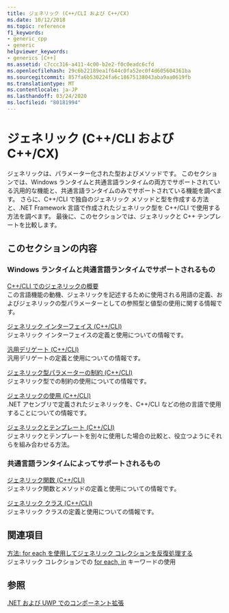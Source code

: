 ```yaml
---
title: ジェネリック (C++/CLI および C++/CX)
ms.date: 10/12/2018
ms.topic: reference
f1_keywords:
- generic_cpp
- generic
helpviewer_keywords:
- generics [C++]
ms.assetid: c7ccc316-a411-4c00-b2e2-f0c0eadc6cfd
ms.openlocfilehash: 29c6b22189ea1f644c0fa52ec0f4d605604361ba
ms.sourcegitcommit: 857fa6b530224fa6c18675138043aba9aa0619fb
ms.translationtype: MT
ms.contentlocale: ja-JP
ms.lasthandoff: 03/24/2020
ms.locfileid: "80181994"
---
```

# <a name="generics--ccli-and-ccx"></a>ジェネリック (C++/CLI および C++/CX)

ジェネリックは、パラメーター化された型およびメソッドです。 このセクションでは、Windows ランタイムと共通言語ランタイムの両方でサポートされている汎用的な機能と、共通言語ランタイムのみでサポートされている機能を調べます。 さらに、C++/CLI で独自のジェネリック メソッドと型を作成する方法と、.NET Framework 言語で作成されたジェネリック型を C++/CLI で使用する方法を調べます。 最後に、このセクションでは、ジェネリックと C++ テンプレートを比較します。

## <a name="in-this-section"></a>このセクションの内容

### <a name="supported-by-the-windows-runtime-and-the-common-language-runtime"></a>Windows ランタイムと共通言語ランタイムでサポートされるもの

[C++/CLI でのジェネリックの概要](overview-of-generics-in-visual-cpp.md)<br/>
この言語機能の動機、ジェネリックを記述するために使用される用語の定義、およびジェネリックの型パラメーターとしての参照型と値型の使用に関する情報です。

[ジェネリック インターフェイス (C++/CLI)](generic-interfaces-visual-cpp.md)<br/>
ジェネリック インターフェイスの定義と使用についての情報です。

[汎用デリゲート (C++/CLI)](generic-delegates-visual-cpp.md)<br/>
汎用デリゲートの定義と使用についての情報です。

[ジェネリック型パラメーターの制約 (C++/CLI)](constraints-on-generic-type-parameters-cpp-cli.md)<br/>
ジェネリック型での制約の使用についての情報です。

[ジェネリックの使用 (C++/CLI)](consuming-generics-cpp-cli.md)<br/>
.NET アセンブリで定義されたジェネリックを、C++/CLI などの他の言語で使用することについての情報です。

[ジェネリックとテンプレート (C++/CLI)](generics-and-templates-visual-cpp.md)<br/>
ジェネリックとテンプレートを別々に使用した場合の比較と、役立つようにそれらを組み合わせる方法。

### <a name="supported-by-the-common-language-runtime"></a>共通言語ランタイムによってサポートされるもの

[ジェネリック関数 (C++/CLI)](generic-functions-cpp-cli.md)<br/>
ジェネリック関数とメソッドの定義と使用についての情報です。

[ジェネリック クラス (C++/CLI)](generic-classes-cpp-cli.md)<br/>
ジェネリック クラスの定義と使用についての情報です。

## <a name="related-sections"></a>関連項目

[方法: for each を使用してジェネリック コレクションを反復処理する](../dotnet/how-to-iterate-over-a-generic-collection-with-for-each.md)<br/>
ジェネリック コレクションでの [for each, in](../dotnet/for-each-in.md) キーワードの使用

## <a name="see-also"></a>参照

[.NET および UWP でのコンポーネント拡張](component-extensions-for-runtime-platforms.md)
